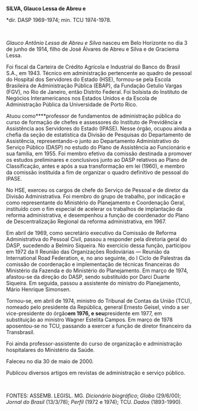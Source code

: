 **SILVA, Glauco Lessa de Abreu e**

\*dir. DASP 1969-1974; min. TCU 1974-1978.

 

*Glauco Antônio Lessa de Abreu e Silva* nasceu em Belo Horizonte no dia
3 de junho de 1914, filho de José Álvares de Abreu e Silva e de Graciema
Lessa.

Foi fiscal da Carteira de Crédito Agrícola e Industrial do Banco do
Brasil S.A., em 1943. Técnico em administração pertencente ao quadro de
pessoal do Hospital dos Servidores do Estado (HSE), formou-se pela
Escola Brasileira de Administração Pública (EBAP), da Fundação Getulio
Vargas (FGV), no Rio de Janeiro, então Distrito Federal. Foi bolsista do
Instituto de Negócios Interamericanos nos Estados Unidos e da Escola de
Administração Pública da Universidade de Porto Rico.

Atuou como****professor de fundamentos de administração pública do curso
de formação de chefes e assessores do Instituto de Previdência e
Assistência aos Servidores do Estado (IPASE). Nesse órgão, ocupou ainda
a chefia da seção de estatística da Divisão de Pesquisas do Departamento
de Assistência, representando-o junto ao Departamento Administrativo do
Serviço Público (DASP) no estudo do Plano de Assistência ao Funcionário
e sua família, em 1955. Foi membro efetivo da comissão destinada a
promover os estudos preliminares e conclusivos junto ao DASP relativos
ao Plano de Classificação, antes e após a sua transformação em lei
(1960), e membro da comissão instituída a fim de organizar o quadro
definitivo de pessoal do IPASE.

No HSE, exerceu os cargos de chefe do Serviço de Pessoal e de diretor da
Divisão Administrativa. Foi membro do grupo de trabalho, por indicação e
como representante do Ministério do Planejamento e Coordenação Geral,
instituído com o fim especial de acelerar os trabalhos de implantação da
reforma administrativa, e desempenhou a função de coordenador do Plano
de Descentralização Regional da reforma administrativa, em 1967.

Em abril de 1969, como secretário executivo da Comissão de Reforma
Administrativa do Pessoal Civil, passou a responder pela diretoria geral
do DASP, sucedendo a Belmiro Siqueira. No exercício dessa função,
participou em 1972 da II Reunião das Organizações Rodoviárias — Reunião
da International Road Federation, e, no ano seguinte, do I Ciclo de
Palestras da comissão de coordenação e implementação de técnicas
financeiras do Ministério da Fazenda e do Ministério do Planejamento. Em
março de 1974, afastou-se da direção do DASP, sendo substituído por
Darci Duarte Siqueira. Em seguida, passou a assistente do ministro do
Planejamento, Mário Henrique Simonsen.

Tornou-se, em abril de 1974, ministro do Tribunal de Contas da União
(TCU), nomeado pelo presidente da República, general Ernesto Geisel,
vindo a ser vice-presidente do órgão****em 1976, e seu****presidente em
1977, em substituição ao ministro Wagner Estelita Campos. Em março de
1978 aposentou-se no TCU, passando a exercer a função de diretor
financeiro da Transbrasil.

Foi ainda professor-assistente do curso de organização e administração
hospitalares do Ministério da Saúde.

Faleceu no dia 30 de maio de 2000.

Publicou diversos artigos em revistas de administração e serviço
público.

 

FONTES: ASSEMB. LEGISL. MG. *Dicionário biográfico*; *Globo* (29/6/00);
*Jornal do Brasil* (13/3/78); *Perfil* (1972 e 1974); TCU. *Dados*
(1893-1990).

 
